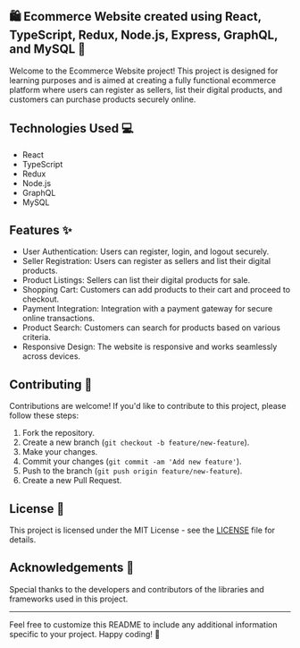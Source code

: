 ## 🛍️ Ecommerce Website created using React, TypeScript, Redux, Node.js, Express, GraphQL, and MySQL 🚀

Welcome to the Ecommerce Website project! This project is designed for learning purposes and is aimed at creating a fully functional ecommerce platform where users can register as sellers, list their digital products, and customers can purchase products securely online.

## Technologies Used 💻

- React
- TypeScript
- Redux
- Node.js
- GraphQL
- MySQL

## Features ✨

- User Authentication: Users can register, login, and logout securely.
- Seller Registration: Users can register as sellers and list their digital products.
- Product Listings: Sellers can list their digital products for sale.
- Shopping Cart: Customers can add products to their cart and proceed to checkout.
- Payment Integration: Integration with a payment gateway for secure online transactions.
- Product Search: Customers can search for products based on various criteria.
- Responsive Design: The website is responsive and works seamlessly across devices.

## Contributing 🤝

Contributions are welcome! If you'd like to contribute to this project, please follow these steps:

1. Fork the repository.
2. Create a new branch (`git checkout -b feature/new-feature`).
3. Make your changes.
4. Commit your changes (`git commit -am 'Add new feature'`).
5. Push to the branch (`git push origin feature/new-feature`).
6. Create a new Pull Request.

## License 📄

This project is licensed under the MIT License - see the [LICENSE](LICENSE) file for details.

## Acknowledgements 🙏

Special thanks to the developers and contributors of the libraries and frameworks used in this project.

---

Feel free to customize this README to include any additional information specific to your project. Happy coding! 🚀

